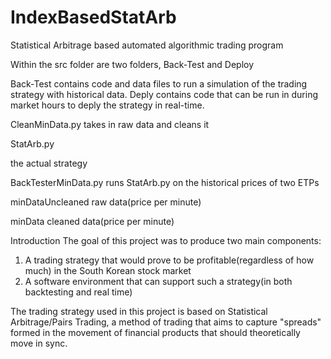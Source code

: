 # IndexBasedStatArb
Statistical Arbitrage based automated algorithmic trading program


Within the src folder are two folders, Back-Test and Deploy

Back-Test contains code and data files to run a simulation of the trading strategy with historical data.
Deply contains code that can be run in during market hours to deply the strategy in real-time.

CleanMinData.py
takes in raw data and cleans it

StatArb.py

the actual strategy

BackTesterMinData.py
runs StatArb.py on the historical prices of two ETPs

minDataUncleaned
raw data(price per minute)
  
minData
cleaned data(price per minute)


Introduction
The goal of this project was to produce two main components:
1. A trading strategy that would prove to be profitable(regardless of how much) in the South Korean stock market
2. A software environment that can support such a strategy(in both backtesting and real time)

The trading strategy used in this project is based on Statistical Arbitrage/Pairs Trading, a method of trading that aims to capture "spreads" formed in the movement of financial products that should theoretically move in sync. 










